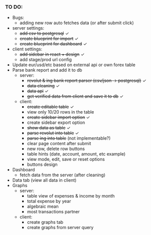### TO DO:
* Bugs:
    * adding new row auto fetches data (or after submit click)
* server settings:
  * ~~add csv to postgresql~~ &check;
  * ~~create blueprint for import~~ &check;
  * ~~create blueprint for dashboard~~ &check;
* client settings:
  * ~~add sidebar in react + design~~ &check;
  * add stage/prod url config
* Update eur/usd/etc based on external api or own forex table
* Parse bank report and add it to db
    * server:
        * ~~revolut & ing bank report parser (csv/json -> postgresql)~~ &check;
        * ~~data cleaning~~ &check;
        * ~~data api~~ &check;
        * ~~get verified data from client and save it to db~~ &check;
    * client:
        * ~~create editable table~~ &check;
        * view only 10/20 rows in the table
        * ~~create sidebar import option~~ &check;
        * create sidebar export option
        * ~~show data as table~~ &check;
        * ~~parse revolut into table~~ &check;
        * ~~parse ing into table~~ (not implementable?)
        * clear page content after submit
        * new row, delete row buttons
        * table hints (date, account, amount, etc example)
        * view mode, edit, save or reset options
        * buttons design
* Dashboard
    * fetch data from the server (after cleaning)
* Data tab (view all data in client)
* Graphs
    * server:
        * table view of expenses & income by month
        * total expense by year
        * algebraic mean
        * most transactions partner
    * client:
        * create graphs tab
        * create graphs from server query
